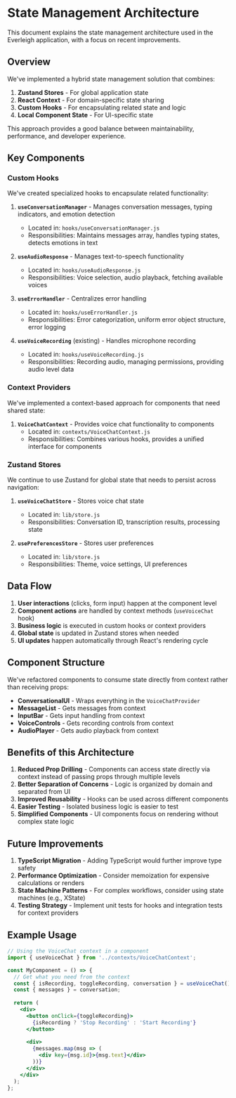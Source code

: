 # State Management Architecture

This document explains the state management architecture used in the Everleigh application, with a focus on recent improvements.

## Overview

We've implemented a hybrid state management solution that combines:

1. **Zustand Stores** - For global application state
2. **React Context** - For domain-specific state sharing 
3. **Custom Hooks** - For encapsulating related state and logic
4. **Local Component State** - For UI-specific state

This approach provides a good balance between maintainability, performance, and developer experience.

## Key Components

### Custom Hooks

We've created specialized hooks to encapsulate related functionality:

1. **`useConversationManager`** - Manages conversation messages, typing indicators, and emotion detection
   - Located in: `hooks/useConversationManager.js`
   - Responsibilities: Maintains messages array, handles typing states, detects emotions in text

2. **`useAudioResponse`** - Manages text-to-speech functionality
   - Located in: `hooks/useAudioResponse.js`
   - Responsibilities: Voice selection, audio playback, fetching available voices

3. **`useErrorHandler`** - Centralizes error handling
   - Located in: `hooks/useErrorHandler.js`
   - Responsibilities: Error categorization, uniform error object structure, error logging

4. **`useVoiceRecording`** (existing) - Handles microphone recording
   - Located in: `hooks/useVoiceRecording.js`
   - Responsibilities: Recording audio, managing permissions, providing audio level data

### Context Providers

We've implemented a context-based approach for components that need shared state:

1. **`VoiceChatContext`** - Provides voice chat functionality to components
   - Located in: `contexts/VoiceChatContext.js`
   - Responsibilities: Combines various hooks, provides a unified interface for components

### Zustand Stores

We continue to use Zustand for global state that needs to persist across navigation:

1. **`useVoiceChatStore`** - Stores voice chat state
   - Located in: `lib/store.js`
   - Responsibilities: Conversation ID, transcription results, processing state

2. **`usePreferencesStore`** - Stores user preferences
   - Located in: `lib/store.js`
   - Responsibilities: Theme, voice settings, UI preferences

## Data Flow

1. **User interactions** (clicks, form input) happen at the component level
2. **Component actions** are handled by context methods (`useVoiceChat` hook)
3. **Business logic** is executed in custom hooks or context providers
4. **Global state** is updated in Zustand stores when needed
5. **UI updates** happen automatically through React's rendering cycle

## Component Structure

We've refactored components to consume state directly from context rather than receiving props:

- **ConversationalUI** - Wraps everything in the `VoiceChatProvider`
- **MessageList** - Gets messages from context
- **InputBar** - Gets input handling from context
- **VoiceControls** - Gets recording controls from context
- **AudioPlayer** - Gets audio playback from context

## Benefits of this Architecture

1. **Reduced Prop Drilling** - Components can access state directly via context instead of passing props through multiple levels
2. **Better Separation of Concerns** - Logic is organized by domain and separated from UI
3. **Improved Reusability** - Hooks can be used across different components
4. **Easier Testing** - Isolated business logic is easier to test
5. **Simplified Components** - UI components focus on rendering without complex state logic

## Future Improvements

1. **TypeScript Migration** - Adding TypeScript would further improve type safety
2. **Performance Optimization** - Consider memoization for expensive calculations or renders
3. **State Machine Patterns** - For complex workflows, consider using state machines (e.g., XState)
4. **Testing Strategy** - Implement unit tests for hooks and integration tests for context providers

## Example Usage

```jsx
// Using the VoiceChat context in a component
import { useVoiceChat } from '../contexts/VoiceChatContext';

const MyComponent = () => {
  // Get what you need from the context
  const { isRecording, toggleRecording, conversation } = useVoiceChat();
  const { messages } = conversation;
  
  return (
    <div>
      <button onClick={toggleRecording}>
        {isRecording ? 'Stop Recording' : 'Start Recording'}
      </button>
      
      <div>
        {messages.map(msg => (
          <div key={msg.id}>{msg.text}</div>
        ))}
      </div>
    </div>
  );
};
``` 